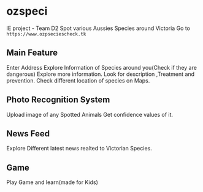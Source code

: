 # ozspeci
IE project - Team D2
Spot various Aussies Species around Victoria
Go to `https://www.ozpseciescheck.tk`

## Main Feature
Enter Address
Explore Information of Species around you(Check if they are dangerous)
Explore more information.
Look for description ,Treatment and prevention.
Check different location of species on Maps.


## Photo Recognition System
Upload image of any Spotted Animals
Get confidence values of it.

## News Feed
Explore Different latest news realted to Victorian Species.

## Game
Play Game and learn(made for Kids)
